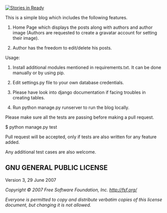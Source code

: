 [![Stories in Ready](https://badge.waffle.io/dineshs91/test_blog.png?label=ready&title=Ready)](https://waffle.io/dineshs91/test_blog)

This is a simple blog which includes the following features. 

1) Home Page which displays the posts along with authors and author image (Authors are requested to create a gravatar account for setting their image).

2) Author has the freedom to edit/delete his posts. 

Usage: 

1) Install additional modules mentioned in requirements.txt. It can be done manually or by using pip.

2) Edit settings.py file to your own database credentials.

3) Please have look into django documentation if facing troubles in creating tables. 

4) Run python manage.py runserver to run the blog locally. 


Please make sure all the tests are passing before making a pull request.

$ python manage.py test

Pull request will be accepted, only if tests are also written for any feature added.

Any additional test cases are also welcome.



<h2>GNU GENERAL PUBLIC LICENSE</h2>

Version 3, 29 June 2007

<i>Copyright © 2007 Free Software Foundation, Inc. <http://fsf.org/><i>

Everyone is permitted to copy and distribute verbatim copies of this license document, but changing it is not allowed.
